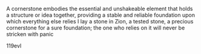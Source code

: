 A cornerstone embodies the essential and unshakeable element that holds a structure or idea together, providing a stable and reliable foundation upon which everything else relies
I lay a stone in Zion, a tested stone, a precious cornerstone for a sure foundation; the one who relies on it will never be stricken with panic

  119evl
